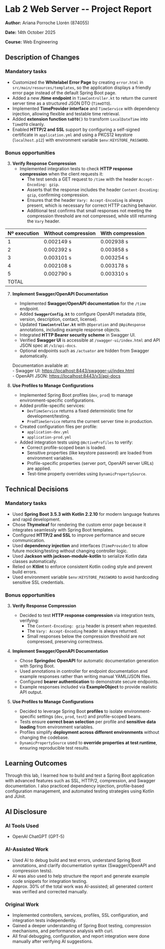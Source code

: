 # Lab 2 Web Server -- Project Report
**Author:** Ariana Porroche Llorén (874055)

**Date:** 14th October 2025

**Course:** Web Engineering


## Description of Changes
### Mandatory tasks
- Customized the **Whitelabel Error Page** by creating `error.html` in `src/main/resources/templates`, so the application displays a friendly error page instead of the default Spring Boot page.  
- Added a new **/time endpoint** in `TimeController.kt` to return the current server time as a structured JSON DTO (`TimeDTO`).  
- Implemented **TimeProvider interface** and `TimeService` with dependency injection, allowing flexible and testable time retrieval.  
- Added **extension function `toDTO()`** to transform `LocalDateTime` into `TimeDTO` cleanly.  
- Enabled **HTTP/2 and SSL** support by configuring a self-signed certificate in `application.yml` and using a PKCS12 keystore (`localhost.p12`) with environment variable `$env:KEYSTORE_PASSWORD`.  

### Bonus opportunities
3. **Verify Response Compression**
    - Implemented integration tests to check **HTTP response compression** when the client requests it:
        - The test sends a GET request to `/time` with the header `Accept-Encoding: gzip`.
        - Asserts that the response includes the header `Content-Encoding: gzip`, confirming compression.
        - Ensures that the header `Vary: Accept-Encoding` is always present, which is necessary for correct HTTP caching behavior.
        - Additional test confirms that small responses not meeting the compression threshold are not compressed, while still returning the `Vary` header.

| Nº execution        | Without compression | With compression    |
|---------------------|---------------------|---------------------|
| 1                   | 0.002149 s          | 0.002938 s          |
| 2                   | 0.002392 s          | 0.003858 s          |
| 3                   | 0.003101 s          | 0.003254 s          |
| 4                   | 0.002108 s          | 0.003178 s          |
| 5                   | 0.002790 s          | 0.003310 s          |
| TOTAL               |                     |                     |

7. **Implement Swagger/OpenAPI Documentation**
    - Implemented **Swagger/OpenAPI documentation** for the `/time` endpoint.  
    - Added **`SwaggerConfig.kt`** to configure OpenAPI metadata (title, version, description, contact, license).  
    - Updated **`TimeController.kt`** with `@Operation` and `@ApiResponse` annotations, including example response objects.  
    - Integrated **HTTP Bearer security scheme** in Swagger UI.  
    - Verified **Swagger UI** is accessible at `/swagger-ui/index.html` and API JSON spec at `/v3/api-docs`.  
    - Optional endpoints such as `/actuator` are hidden from Swagger automatically.  

    Documentation available at:  
        - Swagger UI: [https://localhost:8443/swagger-ui/index.html](https://localhost:8443/swagger-ui/index.html)  
        - OpenAPI JSON: [https://localhost:8443/v3/api-docs](https://localhost:8443/v3/api-docs)

9. **Use Profiles to Manage Configurations**
    - Implemented Spring Boot profiles (`dev`, `prod`) to manage environment-specific configurations.
    - Added profile-specific services:
        - `DevTimeService` returns a fixed deterministic time for development/testing.
        - `ProdTimeService` returns the current server time in production.
    - Created configuration files per profile:
        - `application-dev.yml`
        - `application-prod.yml`
    - Added integration tests using `@ActiveProfiles` to verify:
        - Correct profile-scoped bean is loaded.
        - Sensitive properties (like keystore password) are loaded from environment variables.
        - Profile-specific properties (server port, OpenAPI server URLs) are applied.
        - Test-time property overrides using `DynamicPropertySource`. 



## Technical Decisions
### Mandatory tasks
- Used **Spring Boot 3.5.3 with Kotlin 2.2.10** for modern language features and rapid development.  
- Chose **Thymeleaf** for rendering the custom error page because it integrates seamlessly with Spring Boot templates.  
- Configured **HTTP/2 and SSL** to improve performance and secure communication.  
- Used **dependency injection** and interfaces (`TimeProvider`) to allow future mocking/testing without changing controller logic.  
- Used **Jackson with jackson-module-kotlin** to serialize Kotlin data classes automatically.  
- Relied on **Ktlint** to enforce consistent Kotlin coding style and prevent build errors.  
- Used environment variable `$env:KEYSTORE_PASSWORD` to avoid hardcoding sensitive SSL credentials.

### Bonus opportunities
3. **Verify Response Compression**
    - Decided to test **HTTP response compression** via integration tests, verifying:
        - The `Content-Encoding: gzip` header is present when requested.
        - The `Vary: Accept-Encoding` header is always returned.
        - Small responses below the compression threshold are not compressed, preserving correctness.

7. **Implement Swagger/OpenAPI Documentation**
    - Chose **Springdoc OpenAPI** for automatic documentation generation with Spring Boot.
    - Used annotations in controller for endpoint documentation and example responses rather than writing manual YAML/JSON files.
    - Configured **bearer authentication** to demonstrate secure endpoints.
    - Example responses included via **ExampleObject** to provide realistic API output.

9. **Use Profiles to Manage Configurations**
    - Decided to leverage Spring Boot **profiles** to isolate environment-specific settings (`dev`, `prod`, `test`) and profile-scoped beans.  
    - Tests ensure **correct bean selection** per profile and **sensitive data loading** from environment variables.  
    - Profiles simplify **deployment across different environments** without changing the codebase.  
    - `DynamicPropertySource` used to **override properties at test runtime**, ensuring reproducible test results.


## Learning Outcomes
Through this lab, I learned how to build and test a Spring Boot application with advanced features such as SSL, HTTP/2, compression, and Swagger documentation.
I also practiced dependency injection, profile-based configuration management, and automated testing strategies using Kotlin and JUnit.

## AI Disclosure
### AI Tools Used
- OpenAI ChatGPT (GPT-5)

### AI-Assisted Work
- Used AI to debug build and test errors, understand Spring Boot annotations, and clarify documentation syntax (Swagger/OpenAPI and compression tests).
- AI was also used to help structure the report and generate example code snippets for integration testing.
- Approx. 30% of the total work was AI-assisted; all generated content was verified and corrected manually.

### Original Work
- Implemented controllers, services, profiles, SSL configuration, and integration tests independently.
- Gained a deeper understanding of Spring Boot testing, compression mechanisms, and performance analysis with curl.
- All final debugging, configuration, and report integration were done manually after verifying AI suggestions.
